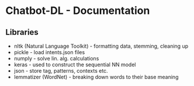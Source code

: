 # Chatbot-DL - Documentation

## Libraries

- nltk (Natural Language Toolkit) - formatting data, stemming, cleaning up
- pickle - load intents.json files
- numply - solve lin. alg. calculations
- keras - used to construct the sequential NN model
- json - store tag, patterns, contexts etc.
- lemmatizer (WordNet) - breaking down words to their base meaning


